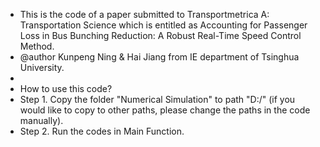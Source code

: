  * This is the code of a paper submitted to Transportmetrica A: Transportation Science which is entitled as Accounting for Passenger Loss in Bus Bunching Reduction: A Robust Real-Time Speed Control Method.
 * @author Kunpeng Ning & Hai Jiang from IE department of Tsinghua University.
 *
 * How to use this code?
 * Step 1. Copy the folder "Numerical Simulation" to path "D:/" (if you would like to copy to other paths, please change the paths in the code manually).
 * Step 2. Run the codes in Main Function.
